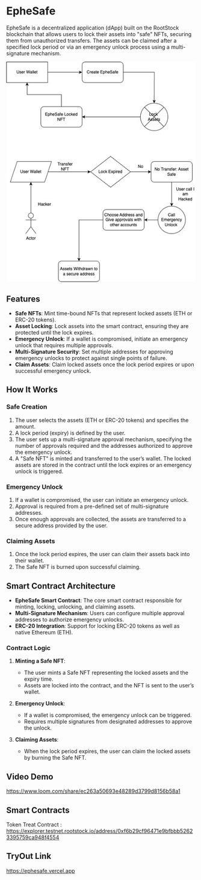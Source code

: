 # EpheSafe

EpheSafe is a decentralized application (dApp) built on the RootStock blockchain that allows users to lock their assets into "safe" NFTs, securing them from unauthorized transfers. The assets can be claimed after a specified lock period or via an emergency unlock process using a multi-signature mechanism.


![Alt Text](./EpheSafe.jpg)

## Features

- **Safe NFTs**: Mint time-bound NFTs that represent locked assets (ETH or ERC-20 tokens).
- **Asset Locking**: Lock assets into the smart contract, ensuring they are protected until the lock expires.
- **Emergency Unlock**: If a wallet is compromised, initiate an emergency unlock that requires multiple approvals.
- **Multi-Signature Security**: Set multiple addresses for approving emergency unlocks to protect against single points of failure.
- **Claim Assets**: Claim locked assets once the lock period expires or upon successful emergency unlock.

## How It Works

### Safe Creation
1. The user selects the assets (ETH or ERC-20 tokens) and specifies the amount.
2. A lock period (expiry) is defined by the user.
3. The user sets up a multi-signature approval mechanism, specifying the number of approvals required and the addresses authorized to approve the emergency unlock.
4. A "Safe NFT" is minted and transferred to the user’s wallet. The locked assets are stored in the contract until the lock expires or an emergency unlock is triggered.

### Emergency Unlock
1. If a wallet is compromised, the user can initiate an emergency unlock.
2. Approval is required from a pre-defined set of multi-signature addresses.
3. Once enough approvals are collected, the assets are transferred to a secure address provided by the user.

### Claiming Assets
1. Once the lock period expires, the user can claim their assets back into their wallet.
2. The Safe NFT is burned upon successful claiming.

## Smart Contract Architecture

- **EpheSafe Smart Contract**: The core smart contract responsible for minting, locking, unlocking, and claiming assets.
- **Multi-Signature Mechanism**: Users can configure multiple approval addresses to authorize emergency unlocks.
- **ERC-20 Integration**: Support for locking ERC-20 tokens as well as native Ethereum (ETH).

### Contract Logic

1. **Minting a Safe NFT**: 
    - The user mints a Safe NFT representing the locked assets and the expiry time.
    - Assets are locked into the contract, and the NFT is sent to the user’s wallet.

2. **Emergency Unlock**: 
    - If a wallet is compromised, the emergency unlock can be triggered.
    - Requires multiple signatures from designated addresses to approve the unlock.

3. **Claiming Assets**:
    - When the lock period expires, the user can claim the locked assets by burning the Safe NFT.
  

## Video Demo

https://www.loom.com/share/ec263a50693e48289d3799d8156b58a1

## Smart Contracts

Token Treat Contract : https://explorer.testnet.rootstock.io/address/0xf6b29cf96471e9bfbbb52623395759ca948f4554

## TryOut Link

https://ephesafe.vercel.app